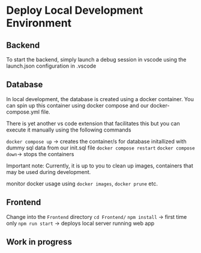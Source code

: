 # Deploy Local Development Environment

## Backend

To start the backend, simply launch a debug session in vscode using the launch.json configuration in .vscode

## Database

In local development, the database is created using a docker container. You can spin up this container using docker compose and our docker-compose.yml file.

There is yet another vs code extension that facilitates this but you can execute it manually using the following commands

`docker compose up` -> creates the container/s for database initallized with dummy sql data from our init.sql file
`docker compose restart`
`docker compose down`-> stops the containers

Important note: Currently, it is up to you to clean up images, containers that may be used during development.

monitor docker usage using `docker images`, `docker prune` etc.

## Frontend

Change into the `Frontend` directory
`cd Frontend/`
`npm install` -> first time only
`npm run start` -> deploys local server running web app

## Work in progress
